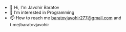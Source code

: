 - 👋 Hi, I’m Javohir Baratov
- 👀 I’m interested in Programming
- 📫 How to reach me baratovjavohir277@gmail.com and t.me/baratovjavohir
